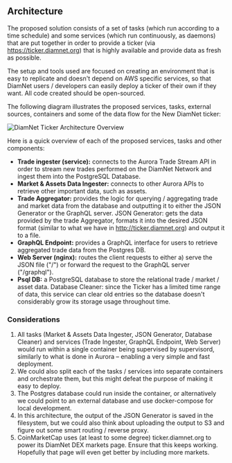 ## Architecture

The proposed solution consists of a set of tasks (which run according to a time schedule) and some services (which run continuously, as daemons) that are put together in order to provide a ticker (via https://ticker.diamnet.org) that is highly available and provide data as fresh as possible.

The setup and tools used are focused on creating an environment that is easy to replicate and doesn't depend on AWS specific services, so that DiamNet users / developers can easily deploy a ticker of their own if they want. All code created should be open-sourced.

The following diagram illustrates the proposed services, tasks, external sources, containers and some of the data flow for the New DiamNet ticker:

![DiamNet Ticker Architecture Overview](images/DiamNetTicker.png)

Here is a quick overview of each of the proposed services, tasks and other components:
- **Trade ingester (service):** connects to the Aurora Trade Stream API in order to stream new trades performed on the DiamNet Network and ingest them into the PostgreSQL Database.
- **Market & Assets Data Ingester:** connects to other Aurora APIs to retrieve other important data, such as assets.
- **Trade Aggregator:** provides the logic for querying / aggregating trade and market data from the database and outputting it to either the JSON Generator or the GraphQL server.
JSON Generator: gets the data provided by the trade Aggregator, formats it into the desired JSON format (similar to what we have in http://ticker.diamnet.org) and output it to a file.
- **GraphQL Endpoint:** provides a GraphQL interface for users to retrieve aggregated trade data from the Postgres DB.
- **Web Server (nginx):** routes the client requests to either a) serve the JSON file ("/") or forward the request to the GraphQL server ("/graphql").
- **Psql DB:** a PostgreSQL database to store the relational trade / market / asset data.
Database Cleaner: since the Ticker has a limited time range of data, this service can clear old entries so the database doesn't considerably grow its storage usage throughout time.

### Considerations
1. All tasks (Market & Assets Data Ingester, JSON Generator,  Database Cleaner) and services (Trade Ingester, GraphQL Endpoint, Web Server) would run within a single container being supervised by supervisord, similarly to what is done in Aurora – enabling a very simple and fast deployment.
1. We could also split each of the tasks / services into separate containers and orchestrate them, but this might defeat the purpose of making it easy to deploy.
1. The Postgres database could run inside the container, or alternatively we could point to an external database and use docker-compose for local development.
1. In this architecture, the output of the JSON Generator is saved in the filesystem, but we could also think about uploading the output to S3 and figure out some smart routing / reverse proxy.
1. CoinMarketCap uses (at least to some degree) ticker.diamnet.org to power its DiamNet DEX markets page. Ensure that this keeps working. Hopefully that page will even get better by including more markets.
